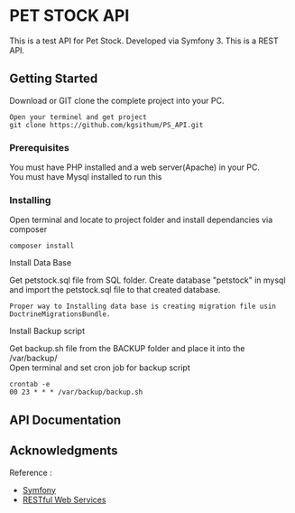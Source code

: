 # PET STOCK API

This is a test API for Pet Stock. Developed via Symfony 3. This is a REST API.

## Getting Started

Download or GIT clone the complete project into your PC.
```
Open your terminel and get project
git clone https://github.com/kgsithum/PS_API.git
```
### Prerequisites

You must have PHP installed and a web server(Apache) in your PC.  
You must have Mysql installed to run this  




### Installing

Open terminal and locate to project folder and install dependancies via composer  
```
composer install
```

Install Data Base  

Get petstock.sql file from SQL folder. Create database "petstock" in mysql and import the petstock.sql file to that created database.  
```
Proper way to Installing data base is creating migration file usin DoctrineMigrationsBundle.
```

Install Backup script  

Get backup.sh file from the BACKUP folder and place it into the /var/backup/  
Open terminal and set cron job for backup script
```
crontab -e
00 23 * * * /var/backup/backup.sh
```

## API Documentation  




## Acknowledgments

Reference :
*  [Symfony](https://symfony.com/doc/current/)
*  [RESTful Web Services](https://www.tutorialspoint.com/restful/)
